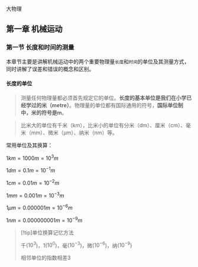 大物理

## 第一章 机械运动

### 第一节 长度和时间的测量

本章节主要是讲解机械运动中的两个重要物理量`长度`和`时间`的单位及其测量方式，同时讲解了误差和错误的概念和区别。

#### 长度的单位

> 测量任何物理量都必须首先规定它的单位。**长度的基本单位是我们在小学已经学过的米（metre）**。物理量的单位都有国际通用的符号，**国际单位制中，米的符号是m**。

> 比米大的单位有千米（km），比米小的单位有分米（dm）、厘米（cm）、毫米（mm）、微米（μm）、纳米（nm）等。

常用单位及其换算：

$1km=1000m=10^3m$

$1 dm = 0.1 m = 10^{-1} m$

$1 cm = 0.01 m = 10^{-2} m$

$1 mm = 0.001 m = 10^{-3} m$ 

$1 μm = 0.000 001 m = 10^{-6} m$ 

$1 nm = 0.000 000 001 m = 10^{-9} m$

> [!tip]单位换算记忆方法
>
> 千($10^3$)，1($10^0$)，毫($10^{-3}$)，微($10^{-6}$)，纳($10^{-9}$)
>
> 相邻单位的指数相差3